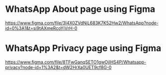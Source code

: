 # WhatsApp About page using Figma
https://www.figma.com/file/3I4X0ZVdNjL683K7K52Hw2/WhatsApp?node-id=0%3A1&t=si9tAXmeRcoYjVrH-0

# WhatsApp Privacy page using Figma
https://www.figma.com/file/8TFwGanqSETO1gwOjIHS4P/Whatsapp-privacy?node-id=1%3A2&t=dW2HrXa0UET9cf8G-0
